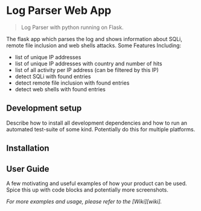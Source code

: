 # Log Parser Web App
> Log Parser with python running on Flask.

The flask app which parses the log and shows information about SQLi, remote file inclusion and web shells attacks.
Some Features Including:
- list of unique IP addresses
- list of unique IP addresses with country and number of hits
- list of all activity per IP address (can be filtered by this IP)
- detect SQLi with found entries
- detect remote file inclusion with found entries
- detect web shells with found entries

## Development setup

Describe how to install all development dependencies and how to run an automated test-suite of some kind. Potentially do this for multiple platforms.



## Installation


## User Guide

A few motivating and useful examples of how your product can be used. Spice this up with code blocks and potentially more screenshots.

_For more examples and usage, please refer to the [Wiki][wiki]._
